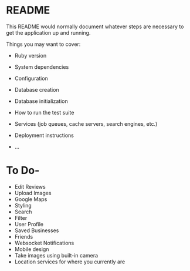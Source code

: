 # README

This README would normally document whatever steps are necessary to get the
application up and running.

Things you may want to cover:

* Ruby version

* System dependencies

* Configuration

* Database creation

* Database initialization

* How to run the test suite

* Services (job queues, cache servers, search engines, etc.)

* Deployment instructions

* ...

# To Do-

* Edit Reviews
* Upload Images
* Google Maps
* Styling
* Search
* Filter
* User Profile
* Saved Businesses
* Friends
* Websocket Notifications
* Mobile design
* Take images using built-in camera
* Location services for where you currently are